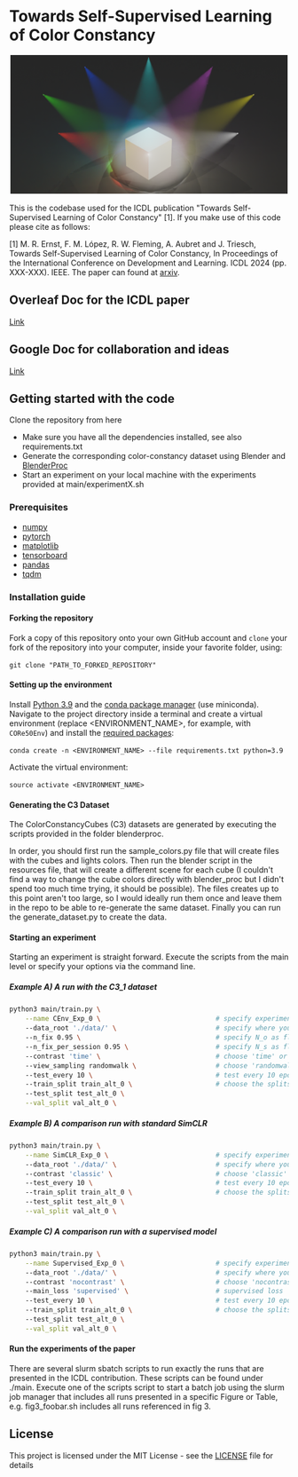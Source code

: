 # Towards Self-Supervised Learning of Color Constancy

<p align="center">
  <img src="https://github.com/mrernst/ColorConstancyLearning/blob/main/img/header.png" width="500">


This is the codebase used for the ICDL publication "Towards Self-Supervised Learning of Color Constancy" [1]. If you make use of this code please cite as follows:

[1] M. R. Ernst, F. M. López, R. W. Fleming, A. Aubret and J. Triesch, Towards Self-Supervised Learning of Color Constancy, In Proceedings of the International Conference on Development and Learning. ICDL 2024 (pp. XXX-XXX). IEEE. The paper can found at [arxiv](https://arxiv.org/).

## Overleaf Doc for the ICDL paper
[Link](https://www.overleaf.com/7114951716xznnfkshcxtn#0e4c11)


## Google Doc for collaboration and ideas
[Link](https://docs.google.com/document/d/1__e8eMz4xCEDY_x3UzuMvk4r9OnP_nCHj6TaeB6uOYs/edit?usp=sharing)


## Getting started with the code
 Clone the repository from here
* Make sure you have all the dependencies installed, see also requirements.txt
* Generate the corresponding color-constancy dataset using Blender and [BlenderProc]()
* Start an experiment on your local machine with the experiments provided at main/experimentX.sh


### Prerequisites

* [numpy](http://www.numpy.org/)
* [pytorch](https://www.pytorch.org/)
* [matplotlib](https://matplotlib.org/)
* [tensorboard](https://tensorflow.org/)
* [pandas](https://pandas.pydata.org)
* [tqdm](https://pypi.org/project/tqdm/)


### Installation guide

#### Forking the repository

Fork a copy of this repository onto your own GitHub account and `clone` your fork of the repository into your computer, inside your favorite folder, using:

`git clone "PATH_TO_FORKED_REPOSITORY"`

#### Setting up the environment

Install [Python 3.9](https://www.python.org/downloads/release/python-395/) and the [conda package manager](https://conda.io/miniconda.html) (use miniconda). Navigate to the project directory inside a terminal and create a virtual environment (replace <ENVIRONMENT_NAME>, for example, with `CORe50Env`) and install the [required packages](requirements.txt):

`conda create -n <ENVIRONMENT_NAME> --file requirements.txt python=3.9`

Activate the virtual environment:

`source activate <ENVIRONMENT_NAME>`


#### Generating the C3 Dataset

The ColorConstancyCubes (C3) datasets are generated by executing the scripts provided in the folder blenderproc.

In order, you should first run the sample_colors.py file that will create files with the cubes and lights colors. Then run the blender script in the resources file, that will create a different scene for each cube (I couldn't find a way to change the cube colors directly with blender_proc but I didn't spend too much time trying, it should be possible). The files creates up to this point aren't too large, so I would ideally run them once and leave them in the repo to be able to re-generate the same dataset. Finally you can run the generate_dataset.py to create the data.



#### Starting an experiment
Starting an experiment is straight forward. Execute the scripts from the main level or specify your options via the command line.

##### Example A) A run with the C3_1 dataset
```bash
python3 main/train.py \
	--name CEnv_Exp_0 \                             # specify experiment name
	--data_root './data/' \                         # specify where you put the CORe50 dataset
	--n_fix 0.95 \                                  # specify N_o as float probability [0,1]
	--n_fix_per_session 0.95 \                      # specify N_s as float probability [0,1]
	--contrast 'time' \                             # choose 'time' or 'combined' for -TT or TT+
	--view_sampling randomwalk \                    # choose 'randomwalk' or 'uniform'
	--test_every 10 \                               # test every 10 epochs
	--train_split train_alt_0 \                     # choose the splits for cross-validation (k in range(5))
	--test_split test_alt_0 \
	--val_split val_alt_0 \

```

##### Example B) A comparison run with standard SimCLR
```bash
python3 main/train.py \
	--name SimCLR_Exp_0 \                           # specify experiment name
	--data_root './data/' \                         # specify where you put the CORe50 dataset
	--contrast 'classic' \                          # choose 'classic' for SimCLR type contrasts
	--test_every 10 \                               # test every 10 epochs
	--train_split train_alt_0 \                     # choose the splits for cross-validation (k in range(5))
	--test_split test_alt_0 \
	--val_split val_alt_0 \

```

##### Example C) A comparison run with a supervised model
```bash
python3 main/train.py \
	--name Supervised_Exp_0 \                       # specify experiment name
	--data_root './data/' \                         # specify where you put the CORe50 dataset
	--contrast 'nocontrast' \                       # choose 'nocontrast' for supervised experiments
	--main_loss 'supervised' \                      # supervised loss
	--test_every 10 \                               # test every 10 epochs
	--train_split train_alt_0 \                     # choose the splits for cross-validation (k in range(5))
	--test_split test_alt_0 \
	--val_split val_alt_0 \

```

#### Run the experiments of the paper

There are several slurm sbatch scripts to run exactly the runs that are presented in the ICDL contribution. These scripts can be found under ./main.
Execute one of the scripts script to start a batch job using the slurm job manager that includes all runs presented in a specific Figure or Table,
e.g. fig3_foobar.sh includes all runs referenced in fig 3.

## License

This project is licensed under the MIT License - see the [LICENSE](LICENSE) file for details